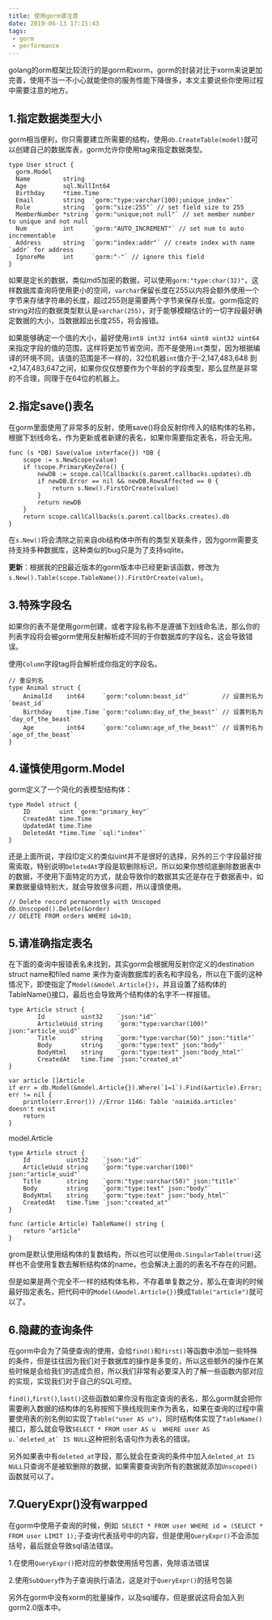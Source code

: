 ```yaml
---
title: 使用gorm请注意
date: 2019-06-13 17:15:43
tags:
 - gorm
 - performance
---
```


golang的orm框架比较流行的是gorm和xorm，gorm的封装对比于xorm来说更加完善，使用不当一不小心就能使你的服务性能下降很多，本文主要说些你使用过程中需要注意的地方。

## 1.指定数据类型大小
gorm相当便利，你只需要建立所需要的结构，使用``db.CreateTable(model)``就可以创建自己的数据库表，gorm允许你使用tag来指定数据类型。
```
type User struct {
  gorm.Model
  Name         string
  Age          sql.NullInt64
  Birthday     *time.Time
  Email        string  `gorm:"type:varchar(100);unique_index"`
  Role         string  `gorm:"size:255"` // set field size to 255
  MemberNumber *string `gorm:"unique;not null"` // set member number to unique and not null
  Num          int     `gorm:"AUTO_INCREMENT"` // set num to auto incrementable
  Address      string  `gorm:"index:addr"` // create index with name `addr` for address
  IgnoreMe     int     `gorm:"-"` // ignore this field
}
```
如果是定长的数据，类似md5加密的数据，可以使用``gorm:"type:char(32)"``，这样数据库查询将使用更小的空间，``varchar``保留长度在255以内将会额外使用一个字节来存储字符串的长度，超过255则是需要两个字节来保存长度。gorm指定的string对应的数据类型默认是``varchar(255)``，对于能够模糊估计的一切字段最好确定数据的大小，当数据超出长度255，将会报错。

如果能够确定一个值的大小，最好使用``int8 int32 int64 uint8 uint32 uint64``来指定字段的值的范围，这样将更加节省空间，而不是使用``int``类型，因为根据编译的环境不同，该值的范围是不一样的，32位机器``int``值介于-2,147,483,648 到+2,147,483,647之间，如果你仅仅想要作为个年龄的字段类型，那么显然是非常的不合理，同理于在64位的机器上。

## 2.指定save()表名
在gorm里面使用了非常多的反射，使用save()将会反射你传入的结构体的名称，根据下划线命名，作为更新或者新建的表名，如果你需要指定表名，将会无用。
```
func (s *DB) Save(value interface{}) *DB {
	scope := s.NewScope(value)
	if !scope.PrimaryKeyZero() {
		newDB := scope.callCallbacks(s.parent.callbacks.updates).db
		if newDB.Error == nil && newDB.RowsAffected == 0 {
			return s.New().FirstOrCreate(value)
		}
		return newDB
	}
	return scope.callCallbacks(s.parent.callbacks.creates).db
}
```
在``s.New()``将会清除之前来自db结构体中所有的类型关联条件，因为gorm需要支持支持多种数据库，这种类似的bug只是为了支持sqlite。

**更新**：根据我的[PR](https://github.com/jinzhu/gorm/commit/321c636b9da51a621d51b938b404ccd5a131e299)最近版本的gorm版本中已经更新该函数，修改为``s.New().Table(scope.TableName()).FirstOrCreate(value)``。

## 3.特殊字段名
如果你的表不是使用gorm创建，或者字段名称不是遵循下划线命名法，那么你的列表字段将会被gorm使用反射解析成不同的于你数据库的字段名，这会导致错误。

使用``Column``字段tag将会解析成你指定的字段名。
```
// 重设列名
type Animal struct {
    AnimalId    int64     `gorm:"column:beast_id"`         // 设置列名为`beast_id`
    Birthday    time.Time `gorm:"column:day_of_the_beast"` // 设置列名为`day_of_the_beast`
    Age         int64     `gorm:"column:age_of_the_beast"` // 设置列名为`age_of_the_beast`
}
```

## 4.谨慎使用gorm.Model
gorm定义了一个简化的表模型结构体：
```
type Model struct {
	ID        uint `gorm:"primary_key"`
	CreatedAt time.Time
	UpdatedAt time.Time
	DeletedAt *time.Time `sql:"index"`
}
```
还是上面所说，字段ID定义的类似uint并不是很好的选择，另外的三个字段最好按需索取，特别说明``DeletedAt``字段是软删除标识，所以如果你想彻底删除数据表中的数据，不使用下面特定的方式，就会导致你的数据其实还是存在于数据表中，如果数据量级特别大，就会导致很多问题，所以谨慎使用。
```
// Delete record permanently with Unscoped
db.Unscoped().Delete(&order)
// DELETE FROM orders WHERE id=10;
```

## 5.请准确指定表名
在下面的查询中报错表名未找到，其实gorm会根据用反射你定义的destination struct name和filed name 来作为查询数据库的表名和字段名，所以在下面的这种情况下，即使指定了``Model(&model.Article{})``，并且设置了结构体的TableName()接口，最后也会导致两个结构体的名字不一样报错。
```
type Article struct {
		Id          uint32    `json:"id"`
		ArticleUuid string    `gorm:"type:varchar(100)" json:"article_uuid"`
		Title       string    `gorm:"type:varchar(50)" json:"title"`
		Body        string    `gorm:"type:text" json:"body"`
		BodyHtml    string    `gorm:"type:text" json:"body_html"`
		CreatedAt   time.Time `json:"created_at"`
}

var article []Article
if err = db.Model(&model.Article{}).Where(`1=1`).Find(&article).Error; err != nil {
    println(err.Error()) //Error 1146: Table 'naimida.articles' doesn't exist
    return
}
  ```

model.Article

```
type Article struct {
	Id          uint32    `json:"id"`
	ArticleUuid string    `gorm:"type:varchar(100)" json:"article_uuid"`
	Title       string    `gorm:"type:varchar(50)" json:"title"`
	Body        string    `gorm:"type:text" json:"body"`
	BodyHtml    string    `gorm:"type:text" json:"body_html"`
	CreatedAt   time.Time `json:"created_at"`
}

func (article Article) TableName() string {
	return "article"
}
```
grom是默认使用结构体的复数结构，所以也可以使用``db.SingularTable(true)``这样也不会使用复数去解析结构体的name，也会解决上面的的表名不存在的问题。

但是如果是两个完全不一样的结构体名称，不存着单复数之分，那么在查询的时候最好指定表名，把代码中的``Model(&model.Article{})``换成``Table("article")``就可以了。

## 6.隐藏的查询条件
在gorm中会为了简便查询的使用，会给``find()``和``first()``等函数中添加一些特殊的条件，但是往往因为我们对于数据库的操作是多变的，所以这些额外的操作在某些时候是会给我们的造成负担，所以我们非常有必要深入的了解一些函数内部对应的实现，实现我们对于自己的SQL可控。

``find()``,``first()``,``last()``这些函数如果你没有指定查询的表名，那么gorm就会把你需要刷入数据的结构体的名称按照下换线规则来作为表名，如果在查询的过程中需要使用表的别名例如实现了``Table("user AS u")``，同时结构体实现了``TableName()``接口，那么就会导致``SELECT * FROM user AS u  WHERE user AS u.`deleted_at` IS NULL``这种把别名语句作为表名的错误。

另外如果表中有``deleted_at``字段，那么就会在查询的条件中加入``deleted_at IS NULL``只查询不是被软删除的数据，如果需要查询到所有的数据就添加``Unscoped()``函数就可以了。

## 7.QueryExpr()没有warpped
在gorm中使用子查询的时候，例如`` SELECT * FROM user WHERE id = (SELECT * FROM user LIMIT 1);``子查询代表括号中的内容，但是使用``QueryExpr()``不会添加括号，最后就会导致sql语法错误。

1.在使用``QueryExpr()``把对应的参数使用括号包裹，免除语法错误

2.使用``SubQuery``作为子查询执行语法，这是对于``QueryExpr()``的括号包装

另外在gorm中没有xorm的批量操作，以及sql缓存，但是据说这将会加入到gorm2.0版本中。